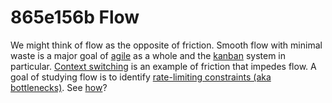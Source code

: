 # 865e156b Flow

We might think of flow as the opposite of friction. Smooth flow with minimal
waste is a major goal of [agile](961174eb_agile_learning.md) as a whole and the [kanban](4d3ef3a9_kanban.md) system in particular. [Context
switching](bdeba9ab_contextswitching.md) is an example of friction that impedes flow. A goal of studying flow is to identify [rate-limiting constraints (aka bottlenecks)](915ef070_bottleneck.md). See [how](27b71238_how_does_flow_identify_bottlenecks.md)?